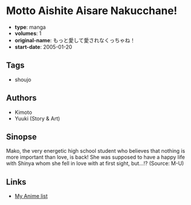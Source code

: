 # Motto Aishite Aisare Nakucchane!

-   **type**: manga
-   **volumes**: 1
-   **original-name**: もっと愛して愛されなくっちゃね！
-   **start-date**: 2005-01-20

## Tags

-   shoujo

## Authors

-   Kimoto
-   Yuuki (Story & Art)

## Sinopse

Mako, the very energetic high school student who believes that nothing is more important than love, is back! She was supposed to have a happy life with Shinya whom she fell in love with at first sight, but...!? (Source: M-U)

## Links

-   [My Anime list](https://myanimelist.net/manga/8124/Motto_Aishite_Aisare_Nakucchane)
